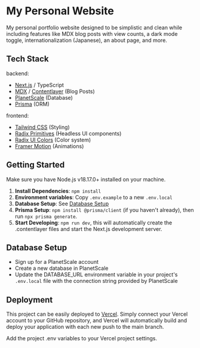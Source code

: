 # My Personal Website

My personal portfolio website designed to be simplistic and clean while including features like MDX blog posts with view counts, a dark mode toggle, internationalization (Japanese), an about page, and more.

## Tech Stack

backend:
- [Next.js](nextjs.org) / TypeScript
- [MDX](https://mdxjs.com) / [Contentlayer](https://contentlayer.dev/) (Blog Posts)
- [PlanetScale](http://planetscale.com) (Database)
- [Prisma](https://www.prisma.io) (ORM)

frontend:
- [Tailwind CSS](https://tailwindcss.com) (Styling)
- [Radix Primitives](https://www.radix-ui.com/primitives) (Headless UI components)
- [Radix UI Colors](https://www.radix-ui.com/colors) (Color system)
- [Framer Motion](https://www.framer.com/motion/) (Animations)

## Getting Started

Make sure you have Node.js v18.17.0+ installed on your machine.

1. **Install Dependencies**: `npm install`
2. **Environment variables**: Copy `.env.example` to a new `.env.local`
3. **Database Setup**: See [Database Setup](#database-setup)
4. **Prisma Setup**: `npm install @prisma/client` (if you haven't already), then run `npx prisma generate`.
5. **Start Developing**: `npm run dev`, this will automatically create the .contentlayer files and start the Next.js development server.

## Database Setup

- Sign up for a PlanetScale account
- Create a new database in PlanetScale
- Update the DATABASE_URL environment variable in your project's `.env.local` file with the connection string provided by PlanetScale

## Deployment

This project can be easily deployed to [Vercel](https://vercel.com/new/clone). Simply connect your Vercel account to your GitHub repository, and Vercel will automatically build and deploy your application with each new push to the main branch.

Add the project .env variables to your Vercel project settings.
